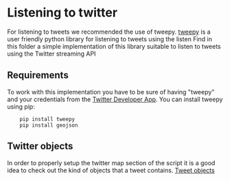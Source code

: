 # Listening to twitter

For listening to tweets we recommended the use of tweepy. [tweepy](https://github.com/tweepy/tweepy) is a user friendly python library for listening to tweets using the listen
Find in this folder a simple implementation of this library suitable to listen to tweets using the Twitter streaming API

## Requirements
To work with this implementation you have to be sure of having "tweepy" and your credentials from the [Twitter Developer App](https://developer.twitter.com/en/apps).
You can install tweepy using pip:

        pip install tweepy  
        pip install geojson
        
## Twitter objects
In order to properly setup the twitter map section of the script it is a good idea to check out the kind of objects that a tweet contains.
[Tweet objects](https://developer.twitter.com/en/docs/tweets/data-dictionary/overview/intro-to-tweet-json.html)